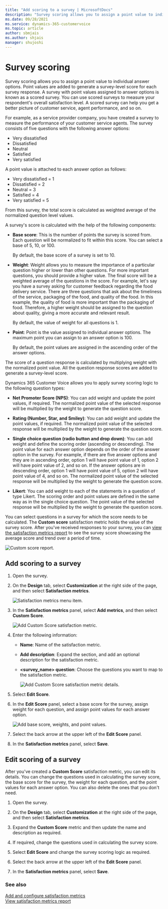 ```yaml
---
title: "Add scoring to a survey | MicrosoftDocs"
description: "Survey scoring allows you to assign a point value to individual answer options. This topic explains how to add scoring to a survey."
ms.date: 09/28/2021
ms.service: dynamics-365-customervoice
ms.topic: article
author: sbmjais
ms.author: shjais
manager: shujoshi
---
```


# Survey scoring

Survey scoring allows you to assign a point value to individual answer options. Point values are added to generate a survey-level score for each survey response. A survey with point values assigned to answer options is known as a scored survey. You can use scored surveys to measure your respondent's overall satisfaction level. A scored survey can help you get a better picture of customer service, agent performance, and so on.

For example, as a service provider company, you have created a survey to measure the performance of your customer service agents. The survey consists of five questions with the following answer options:

- Very dissatisfied 
- Dissatisfied 
- Neutral 
- Satisfied 
- Very satisfied 

A point value is attached to each answer option as follows: 

- Very dissatisfied = 1
- Dissatisfied = 2
- Neutral = 3
- Satisfied = 4
- Very satisfied = 5

From this survey, the total score is calculated as weighted average of the normalized question level values.

A survey's score is calculated with the help of the following components:

- **Base score**: This is the number of points the survey is scored from. Each question will be normalized to fit within this score. You can select a base of 5, 10, or 100.

  By default, the base score of a survey is set to 10.

- **Weight**: Weight allows you to measure the importance of a particular question higher or lower than other questions. For more important questions, you should provide a higher value. The final score will be a weighted average of the questions in the score. For example, let's say you have a survey asking for customer feedback regarding the food delivery service. There are three questions that ask about the timeliness of the service, packaging of the food, and quality of the food. In this example, the quality of food is more important than the packaging of food. Therefore, a higher weight should be assigned to the question about quality, giving a more accurate and relevant result.

  By default, the value of weight for all questions is 1.

- **Point**: Point is the value assigned to individual answer options. The maximum point you can assign to an answer option is 100.

  By default, the point values are assigned in the ascending order of the answer options.

The score of a question response is calculated by multiplying weight with the normalized point value. All the question response scores are added to generate a survey-level score.

Dynamics 365 Customer Voice allows you to apply survey scoring logic to the following question types:

- **Net Promoter Score (NPS)**: You can add weight and update the point values, if required. The normalized point value of the selected response will be multiplied by the weight to generate the question score.

- **Rating (Number, Star, and Smiley)**: You can add weight and update the point values, if required. The normalized point value of the selected response will be multiplied by the weight to generate the question score.

- **Single choice question (radio button and drop down)**: You can add weight and define the scoring order (ascending or descending). The point value for each answer option depends on the order of the answer option in the survey. For example, if there are five answer options and they are in ascending order, option 1 will have point value of 1, option 2 will have point value of 2, and so on. If the answer options are in descending order, option 1 will have point value of 5, option 2 will have point value of 4, and so on. The normalized point value of the selected response will be multiplied by the weight to generate the question score. 

- **Likert**: You can add weight to each of the statements in a question of type Likert. The scoring order and point values are defined in the same way as in the single choice question. The point value of the selected response will be multiplied by the weight to generate the question score.

You can select questions in a survey for which the score needs to be calculated. The **Custom score** satisfaction metric holds the value of the survey score. After you've received responses to your survey, you can [view the satisfaction metrics report](satisfaction-metrics-report.md) to see the survey score showcasing the average score and trend over a period of time.

![Custom score report.](media/custom-score-report.png "Custom score report")

## Add scoring to a survey

1. Open the survey.

2. On the **Design** tab, select **Customization** at the right side of the page, and then select **Satisfaction metrics**.

    ![Satisfaction metrics menu item.](media/satisfaction-metrics-button.png "Satisfaction metrics menu item")

3. In the **Satisfaction metrics** panel, select **Add metrics**, and then select **Custom Score**.

    ![Add Custom Score satisfaction metric.](media/custom-score-metric.png "Add Custom Score satisfaction metric")
  
4. Enter the following information:

    - **Name**: Name of the satisfaction metric.

    - **Add description**: Expand the section, and add an optional description for the satisfaction metric.

    - **<survey_name> question**: Choose the questions you want to map to the satisfaction metric.

      ![Add Custom Score satisfaction metric details.](media/custom-score-metric-fields.png "Add Custom Score satisfaction metric details")

5. Select **Edit Score**.

6. In the **Edit Score** panel, select a base score for the survey, assign weight for each question, and assign point values for each answer option.

   ![Add base score, weights, and point values.](media/custom-score-metric-values.png "Add base score, weights, and point values")

7. Select the back arrow at the upper left of the **Edit Score** panel.

8. In the **Satisfaction metrics** panel, select **Save**.

## Edit scoring of a survey

After you've created a **Custom Score** satisfaction metric, you can edit its details. You can change the questions used in calculating the survey score, the base score for the survey, the weight for each question, and the point values for each answer option. You can also delete the ones that you don't need.

1. Open the survey.

2. On the **Design** tab, select **Customization** at the right side of the page, and then select **Satisfaction metrics**.

3. Expand the **Custom Score** metric and then update the name and description as required.

4. If required, change the questions used in calculating the survey score.

5. Select **Edit Score** and change the survey scoring logic as required.

6. Select the back arrow at the upper left of the **Edit Score** panel.

7. In the **Satisfaction metrics** panel, select **Save**.

### See also

[Add and configure satisfaction metrics](satisfaction-metrics.md)<br>
[View satisfaction metrics report](satisfaction-metrics-report.md)
